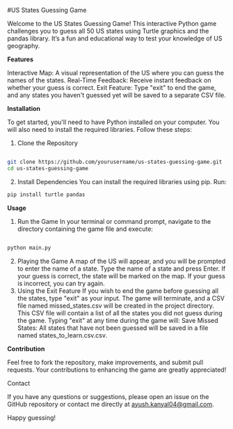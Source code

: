 #US States Guessing Game

Welcome to the US States Guessing Game! This interactive Python game challenges you to guess all 50 US states using Turtle graphics and the pandas library. It’s a fun and educational way to test your knowledge of US geography.

**Features**

Interactive Map: A visual representation of the US where you can guess the names of the states.
Real-Time Feedback: Receive instant feedback on whether your guess is correct.
Exit Feature: Type "exit" to end the game, and any states you haven't guessed yet will be saved to a separate CSV file.

**Installation**

To get started, you'll need to have Python installed on your computer. You will also need to install the required libraries. Follow these steps:

1. Clone the Repository
```bash

git clone https://github.com/yourusername/us-states-guessing-game.git
cd us-states-guessing-game
```
2. Install Dependencies
You can install the required libraries using pip. Run:

```bash
pip install turtle pandas
```

**Usage**

1. Run the Game
In your terminal or command prompt, navigate to the directory containing the game file and execute:

```bash

python main.py
```
2. Playing the Game
A map of the US will appear, and you will be prompted to enter the name of a state.
Type the name of a state and press Enter.
If your guess is correct, the state will be marked on the map.
If your guess is incorrect, you can try again.
3. Using the Exit Feature
If you wish to end the game before guessing all the states, type "exit" as your input.
The game will terminate, and a CSV file named missed_states.csv will be created in the project directory.
This CSV file will contain a list of all the states you did not guess during the game.
Typing "exit" at any time during the game will:
Save Missed States: All states that have not been guessed will be saved in a file named states_to_learn.csv.csv.

**Contribution**

Feel free to fork the repository, make improvements, and submit pull requests. Your contributions to enhancing the game are greatly appreciated!

Contact

If you have any questions or suggestions, please open an issue on the GitHub repository or contact me directly at ayush.kanyal04@gmail.com.

Happy guessing!

